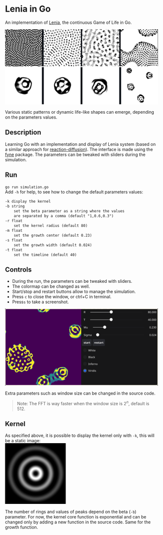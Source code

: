 # Lenia in Go
An implementation of [Lenia](https://arxiv.org/pdf/1812.05433.pdf), the continuous Game of Life in Go.

![](images/static_patterns.png)
![](images/creatures.png)

Various static patterns or dynamic life-like shapes can emerge, depending on the parameters values.  

## Description
Learning Go with an implementation and display of Lenia system (based on a similar approach for [reaction-diffusion](https://github.com/NicolasDenier/reaction-diffusion)). The interface is made using the [fyne](https://developer.fyne.io/started/) package. The parameters can be tweaked with sliders during the simulation.

## Run
`go run simulation.go`  
Add `-h` for help, to see how to change the default parameters values:
```
-k display the kernel
-b string
    set the beta parameter as a string where the values   
    are separated by a comma (default "1,0.6,0.3")
-r float
    set the kernel radius (default 80)
-m float
    set the growth center (default 0.23)
-s float
    set the growth width (default 0.024)
-t float
    set the timeline (default 40)
```
## Controls
- During the run, the parameters can be tweaked with sliders.  
- The colormap can be changed as well.  
- Start/stop and restart buttons allow to manage the simulation.  
- Press `c` to close the window, or ctrl+C in terminal.  
- Press`s` to take a screenshot.  

![](images/parameters.png)

Extra parameters such as window size can be changed in the source code. 
> Note: The FFT is way faster when the window size is $2^n$, default is 512.

## Kernel
As specified above, it is possible to display the kernel only with `-k`, this will be a static image:  
![](images/kernel.png)

The number of rings and values of peaks depend on the beta (`-b`) parameter. For now, the kernel core function is exponential and can be changed only by adding a new function in the source code. Same for the growth function.
